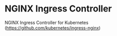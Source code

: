 # NGINX Ingress Controller

NGINX Ingress Controller for Kubernetes (https://github.com/kubernetes/ingress-nginx)
